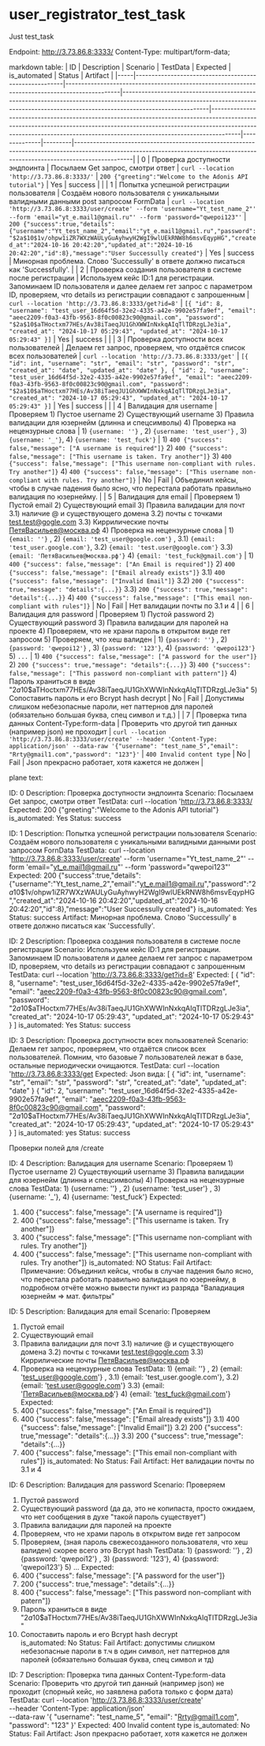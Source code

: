# user_registrator_test_task
Just test_task


Endpoint: http://3.73.86.8:3333/
Content-Type: multipart/form-data;


markdown table:
| ID  | Description                                           | Scenario                                                                                       | TestData                                                                                                                                                                              | Expected                                                                                                                                                                                                                                          | is_automated | Status  | Artifact                                                                                                                                                                     |
|-----|-------------------------------------------------------|-----------------------------------------------------------------------------------------------|---------------------------------------------------------------------------------------------------------------------------------------------------------------------------------------|---------------------------------------------------------------------------------------------------------------------------------------------------------------------------------------------------------------------------------------------------|--------------|---------|------------------------------------------------------------------------------------------------------------------------------------------------------------------------------|
| 0   | Проверка доступности эндпоинта                       | Посылаем Get запрос, смотри ответ                                                          | `curl --location 'http://3.73.86.8:3333/'`                                                                                                                                          | `200 {"greeting":"Welcome to the Adonis API tutorial"}`                                                                                                                                                                                   | Yes          | success |                                                                                                                                                                              |
| 1   | Попытка успешной регистрации пользователя             | Создаём нового пользователя с уникальными валидными данными post запросом FormData         | `curl --location 'http://3.73.86.8:3333/user/create' --form 'username="Yt_test_name_2"' --form 'email="yt_e.mail1@gmail.ru"' --form 'password="qwepoi123"'`                    | `200 {"success":true,"details":{"username":"Yt_test_name_2","email":"yt_e.mail1@gmail.ru","password":"$2a$10$1v/ohpw1iZR7WXzWAULyGuAyhwyH2WgI9wlUEkRNW8h6msvEqypHG","created_at":"2024-10-16 20:42:20","updated_at":"2024-10-16 20:42:20","id":8},"message":"User Successully created"}` | Yes          | success | Минорная проблема. Слово 'Successully' в ответе должно писаться как 'Successfully'.                                                                                          |
| 2   | Проверка создания пользователя в системе после регистрации | Используем кейс ID:1 для регистрации. Запоминаем ID пользователя и далее делаем гет запрос с параметром ID, проверяем, что details из регистрации совпадают с запрошенным | `curl --location 'http://3.73.86.8:3333/get?id=8'`                                                                                                                                 | `[{ "id": 8, "username": "test_user_16d64f5d-32e2-4335-a42e-9902e57fa9ef", "email": "aeec2209-f0a3-43fb-9563-8f0c00823c90@gmail.com", "password": "$2a$10$aTHoctxm77HEs/Av38iTaeqJU1GhXWWInNxkqAIqTlTDRzgLJe3ia", "created_at": "2024-10-17 05:29:43", "updated_at": "2024-10-17 05:29:43" }]` | Yes          | success |                                                                                                                                                                              |
| 3   | Проверка доступности всех пользователей               | Делаем гет запрос, проверяем, что отдаётся список всех пользователей                       | `curl --location 'http://3.73.86.8:3333/get'`                                                                                                                                       | `[{ "id": int, "username": "str", "email": "str", "password": "str", "created_at": "date", "updated_at": "date" }, { "id": 2, "username": "test_user_16d64f5d-32e2-4335-a42e-9902e57fa9ef", "email": "aeec2209-f0a3-43fb-9563-8f0c00823c90@gmail.com", "password": "$2a$10$aTHoctxm77HEs/Av38iTaeqJU1GhXWWInNxkqAIqTlTDRzgLJe3ia", "created_at": "2024-10-17 05:29:43", "updated_at": "2024-10-17 05:29:43" }]` | Yes          | success |                                                                                                                                                                              |
| 4   | Валидация для username                                | Проверяем 1) Пустое username 2) Существующий username 3) Правила валидации для юзернейм (длинна и спецсимволы) 4) Проверка на нецензурные слова | 1) `{username: ''}` , 2) `{username: 'test_user'}` , 3) `{username: '_'}`, 4) `{username: 'test_fuck'}`                                                                          | 1) `400 {"success": false,"message": ["A username is required"]}` 2) `400 {"success": false,"message": ["This username is taken. Try another"]}` 3) `400 {"success": false,"message": ["This username non-compliant with rules. Try another"]}` 4) `400 {"success": false,"message": ["This username non-compliant with rules. Try another"]}` | No           | Fail    | Объединил кейсы, чтобы в случае падения было ясно, что перестала работать правильно валидация по юзернейму.                                                                  |
| 5   | Валидация для email                                  | Проверяем 1) Пустой email 2) Существующий email 3) Правила валидации для почт 3.1) наличие @ и существующего домена 3.2) почты с точками test.test@gogle.com 3.3) Киррилические почты ПетяВасильев@москва.рф 4) Проверка на нецензурные слова | 1) `{email: ''}` , 2) `{email: 'test_user@google.com'}` , 3.1) `{email: 'test_user.google.com'}`, 3.2) `{email: 'test.user@google.com'}` 3.3) `{email: 'ПетяВасильев@москва.рф'}` 4) `{email: 'test_fuck@gmail.com'}` | 1) `400 {"success": false,"message": ["An Email is required"]}` 2) `400 {"success": false,"message": ["Email already exists"]}` 3.1) `400 {"success": false,"message": ["Invalid Email"]}` 3.2) `200 {"success": true,"message": "details":{...}}` 3.3) `200 {"success": true,"message": "details":{...}}` 4) `400 {"success": false,"message": ["This email non-compliant with rules"]}` | No           | Fail    | Нет валидации почты по 3.1 и 4                                                                                                                                           |
| 6   | Валидация для password                               | Проверяем 1) Пустой password 2) Существующий password 3) Правила валидации для паролей на проекте 4) Проверяем, что не храни пароль в открытом виде гет запросом 5) Проверяем, что хеш валиден | 1) `{password: ''}` , 2) `{password: 'qwepoi12'}` , 3) `{password: '123'}`, 4) `{password: 'qwepoi123'}` 5) `...` | 1) `400 {"success": false,"message": ["A password for the user"]}` 2) `200 {"success": true,"message": "details":{...}}` 3) `400 {"success": false,"message": ["This password non-compliant with pattern"]}` 4) Пароль храниться в виде "$2a$10$aTHoctxm77HEs/Av38iTaeqJU1GhXWWInNxkqAIqTlTDRzgLJe3ia" 5) Сопоставить пароль и его Bcrypt hash decrypt | No           | Fail    | Допустимы слишком небезопасные пароли, нет паттернов для паролей (обязательно большая буква, спец символ и т.д.)                                                                       |
| 7   | Проверка типа данных Content-Type:form-data         | Проверить что другой тип данных (например json) не проходит                               | `curl --location 'http://3.73.86.8:3333/user/create' --header 'Content-Type: application/json' --data-raw '{"username": "test_name_5","email": "Rrty@gmail1.com","password": "123"}'` | `400 Invalid content type`                                                                                                                                                                                                                   | No           | Fail    | Json прекрасно работает, хотя кажется не должен                                                                                                                                          | 


plane text:

ID: 0
Description: Проверка доступности эндпоинта
Scenario: Посылаем Get запрос, смотри ответ
TestData: curl --location 'http://3.73.86.8:3333/
Expected: 200 {"greeting":"Welcome to the Adonis API tutorial"}
is_automated: Yes
Status: success

ID: 1
Description: Попытка успешной регистрации пользователя
Scenario: Создаём нового пользователя с уникальными валидными данными post запросом FornData
TestData: curl --location 'http://3.73.86.8:3333/user/create' --form 'username="Yt_test_name_2"' --form 'email="yt_e.mail1@gmail.ru"' --form 'password="qwepoi123"'
Expected: 200 {"success":true,"details":{"username":"Yt_test_name_2","email":"yt_e.mail1@gmail.ru","password":"$2a$10$1v/ohpw1iZR7WXzWAULyGuAyhwyH2WgI9wlUEkRNW8h6msvEqypHG","created_at":"2024-10-16 20:42:20","updated_at":"2024-10-16 20:42:20","id":8},"message":"User Successully created"}
is_automated: Yes
Status: success
Artifact: Минорная проблема. Слово 'Successully' в ответе должно писаться как 'Successfully'.

ID: 2
Description: Проверка создания пользователя в системе после регистрации
Scenario: Используем кейс ID:1 для регистрации. Запоминаем ID пользователя и далее делаем гет запроc с параметром ID, проверяем, что details из регистрации совпадают с запрошенным
TestData: curl --location 'http://3.73.86.8:3333/get?id=8'
Expected:
[
{
"id": 8,
"username": "test_user_16d64f5d-32e2-4335-a42e-9902e57fa9ef",
"email": "aeec2209-f0a3-43fb-9563-8f0c00823c90@gmail.com",
"password": "$2a$10$aTHoctxm77HEs/Av38iTaeqJU1GhXWWInNxkqAIqTlTDRzgLJe3ia",
"created_at": "2024-10-17 05:29:43",
"updated_at": "2024-10-17 05:29:43"
}
]
is_automated: Yes
Status: success


ID: 3
Description: Проверка доступности всех пользователей
Scenario: Делаем гет запрос, проверяем, что отдаётся список всех пользователей. Помним, что базовые 7 пользователей лежат в базе, остальные периодически очищаются.
TestData: curl --location 'http://3.73.86.8:3333/get
Expected: Json вида:
[
{
"id": int,
"username": "str",
"email": "str",
"password": "str",
"created_at": "date",
"updated_at": "date"
}
{
"id": 2,
"username": "test_user_16d64f5d-32e2-4335-a42e-9902e57fa9ef",
"email": "aeec2209-f0a3-43fb-9563-8f0c00823c90@gmail.com",
"password": "$2a$10$aTHoctxm77HEs/Av38iTaeqJU1GhXWWInNxkqAIqTlTDRzgLJe3ia",
"created_at": "2024-10-17 05:29:43",
"updated_at": "2024-10-17 05:29:43"
}
]
is_automated: yes
Status: success


Проверки полей для /create

ID: 4
Description: Валидация для username
Scenario: Проверяем 1) Пустое username 2) Существующий username 3) Правила валидации для юзернейм (длинна и спецсимволы) 4) Проверка на нецензурные слова
TestData: 1) {username: ''} , 2) {username: 'test_user'} , 3) {username: '_'}, 4) {username: 'test_fuck'}
Expected:
1) 400 {"success": false,"message": ["A username is required"]}
2) 400 {"success": false,"message": ["This username is taken. Try another"]}
3) 400 {"success": false,"message": ["This username non-compliant with rules. Try another"]}
4) 400 {"success": false,"message": ["This username non-compliant with rules. Try another"]}
is_automated: NO
Status: Fail
Artifact:
Примечание: Объединил кейсы, чтобы в случае падения было ясно, что перестала работать правильно валидация по юзернейму, в подробном отчёте можно вывести пункт из разряда "Валадиация юзернейм => мат. фильтры"

ID: 5
Description: Валидация для email
Scenario:
Проверяем
1) Пустой email
2) Существующий email
3) Правила валидации для почт
3.1) наличие @ и существующего домена
3.2) почты с точками test.test@gogle.com
3.3) Киррилические почты ПетяВасильев@москва.рф
4) Проверка на нецензурные слова
TestData: 1) {email: ''} , 2) {email: 'test_user@google.com'} , 3.1) {email: 'test_user.google.com'}, 3.2) {email: 'test.user@google.com'} 3.3) {email: 'ПетяВасильев@москва.рф'} 4) {email: 'test_fuck@gmail.com'}
Expected:
1) 400 {"success": false,"message": ["An Email is required"]}
2) 400 {"success": false,"message": ["Email already exists"]}
3.1) 400 {"success": false,"message": ["Invalid Email"]}
3.2) 200 {"success": true,"message": "details":{...}}
3.3) 200 {"success": true,"message": "details":{...}}  
4) 400 {"success": false,"message": ["This email non-compliant with rules"]}
is_automated: No
Status: Fail
Artifact: Нет валидации почты по 3.1 и 4

ID: 6
Description: Валидация для password
Scenario:
Проверяем
1) Пустой password
2) Существующий password (да да, это не копипаста, просто ожидаем, что нет сообщения в духе "такой пароль существует")
3) Правила валидации для паролей на проекте
4) Проверяем, что не храми пароль в открытом виде гет запросом
5) Проверяем, (зная пароль свежесозданного пользователя, что хеш валиден) скорее всего это Bcrypt hash
TestData: 1) {password: ''} , 2) {password: 'qwepoi12'} , 3) {password: '123'},  4) {password: 'qwepoi123'} 5) ...
Expected:
1) 400 {"success": false,"message": ["A password for the user"]}
2) 200 {"success": true,"message": "details":{...}}
3) 400 {"success": false,"message": ["This password non-compliant with patern"]}
4) Пароль храниться в виде "$2a$10$aTHoctxm77HEs/Av38iTaeqJU1GhXWWInNxkqAIqTlTDRzgLJe3ia"
5) Сопоставить пароль и его Bcrypt hash decrypt   
is_automated: No
Status: Fail
Artifact: допустимы слишком небезопасные пароли в т.ч в один символ, нет паттернов для паролей (обязательно большая буква, спец символ и тд)


ID: 7
Description: Проверка типа данных Content-Type:form-data
Scenario: Проверить что другой тип данный (например json) не проходит (спорный кейс, но заявлена работа только с форм дата)
TestData:
    curl --location 'http://3.73.86.8:3333/user/create' \
    --header 'Content-Type: application/json' \
    --data-raw '{
    "username": "test_name_5",
    "email": "Rrty@gmail1.com",
    "password": "123"
    }'
Expected: 400 Invalid content type
is_automated: No
Status: Fail
Artifact: Json прекрасно работает, хотя кажется не должен
